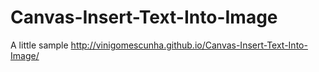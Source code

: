 # Canvas-Insert-Text-Into-Image
A little sample
http://vinigomescunha.github.io/Canvas-Insert-Text-Into-Image/
